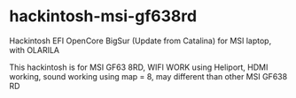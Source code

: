 # hackintosh-msi-gf638rd
Hackintosh EFI OpenCore BigSur (Update from Catalina) for MSI laptop, with OLARILA

This hackintosh is for MSI GF63 8RD, WIFI WORK using Heliport, HDMI working, sound working using map = 8, may different than other MSI GF638 RD
